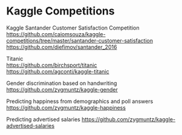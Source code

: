 # Kaggle Competitions

Kaggle Santander Customer Satisfaction Competition<BR>
https://github.com/caiomsouza/kaggle-competitions/tree/master/santander-customer-satisfaction<BR>
https://github.com/diefimov/santander_2016 <BR>
  
  
Titanic<BR>
https://github.com/birchsport/titanic  <BR>
https://github.com/agconti/kaggle-titanic <BR>
  
Gender discrimination based on handwriting  <BR>
https://github.com/zygmuntz/kaggle-gender  <BR>
    
Predicting happiness from demographics and poll answers  <BR>
https://github.com/zygmuntz/kaggle-happiness  <BR>
  
Predicting advertised salaries
https://github.com/zygmuntz/kaggle-advertised-salaries <BR>  
